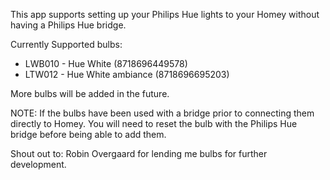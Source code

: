 This app supports setting up your Philips Hue lights to your Homey without having a Philips Hue bridge.

Currently Supported bulbs:
* LWB010 - Hue White (8718696449578)
* LTW012 - Hue White ambiance (8718696695203)

More bulbs will be added in the future.

NOTE: If the bulbs have been used with a bridge prior to connecting them directly to Homey. You will need to reset the bulb with the Philips Hue bridge before being able to add them.

Shout out to:
Robin Overgaard for lending me bulbs for further development.